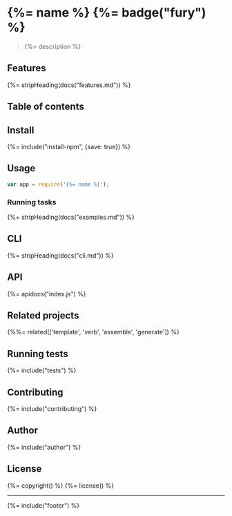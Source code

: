 # {%= name %} {%= badge("fury") %}

> {%= description %}

## Features
{%= stripHeading(docs("features.md")) %}

## Table of contents
<!-- toc -->

## Install
{%= include("install-npm", {save: true}) %}

## Usage

```js
var app = require('{%= name %}');
```

### Running tasks
{%= stripHeading(docs("examples.md")) %}

## CLI
{%= stripHeading(docs("cli.md")) %}

## API
{%= apidocs("index.js") %}

## Related projects
{%%= related(['template', 'verb', 'assemble', 'generate']) %}  

## Running tests
{%= include("tests") %}

## Contributing
{%= include("contributing") %}

## Author
{%= include("author") %}

## License
{%= copyright() %}
{%= license() %}

***

{%= include("footer") %}
